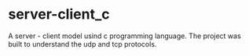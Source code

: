 # server-client_c
A server - client model usind c programming language. The project was built to understand the udp and tcp protocols.
